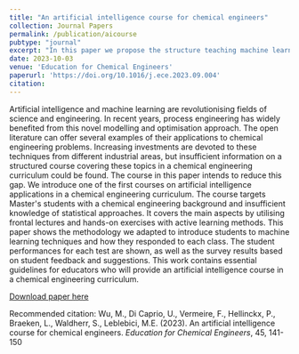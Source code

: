 ```yaml
---
title: "An artificial intelligence course for chemical engineers"
collection: Journal Papers
permalink: /publication/aicourse
pubtype: "journal"
excerpt: "In this paper we propose the structure teaching machine learning application for Chemical Engineering Master's students"
date: 2023-10-03
venue: 'Education for Chemical Engineers'
paperurl: 'https://doi.org/10.1016/j.ece.2023.09.004'
citation: 
---
```

Artificial intelligence and machine learning are revolutionising fields of science and engineering. In recent years, process engineering has widely benefited from this novel modelling and optimisation approach. The open literature can offer several examples of their applications to chemical engineering problems. Increasing investments are devoted to these techniques from different industrial areas, but insufficient information on a structured course covering these topics in a chemical engineering curriculum could be found. The course in this paper intends to reduce this gap. We introduce one of the first courses on artificial intelligence applications in a chemical engineering curriculum. The course targets Master's students with a chemical engineering background and insufficient knowledge of statistical approaches. It covers the main aspects by utilising frontal lectures and hands-on exercises with active learning methods. This paper shows the methodology we adapted to introduce students to machine learning techniques and how they responded to each class. The student performances for each test are shown, as well as the survey results based on student feedback and suggestions. This work contains essential guidelines for educators who will provide an artificial intelligence course in a chemical engineering curriculum.

[Download paper here](https://doi.org/10.1016/j.ece.2023.09.004)

Recommended citation: Wu, M., Di Caprio, U., Vermeire, F., Hellinckx, P., Braeken, L., Waldherr, S., Leblebici, M.E. (2023). An artificial intelligence course for chemical engineers. <i>Education for Chemical Engineers</i>, 45, 141-150